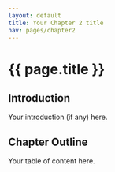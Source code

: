 ```yaml
---
layout: default
title: Your Chapter 2 title
nav: pages/chapter2
---
```



{{ page.title }}
============================

## Introduction

Your introduction (if any) here.

## Chapter Outline

Your table of content here.
